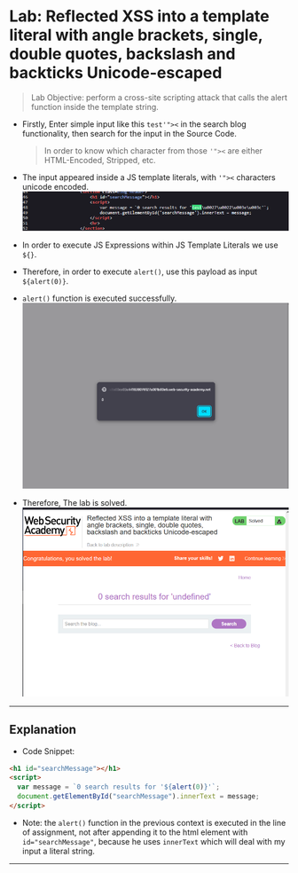 # Lab: Reflected XSS into a template literal with angle brackets, single, double quotes, backslash and backticks Unicode-escaped

> Lab Objective: perform a cross-site scripting attack that calls the alert function inside the template string.

- Firstly, Enter simple input like this `test'"><` in the search blog functionality, then search for the input in the Source Code.

  > In order to know which character from those `'"><` are either HTML-Encoded, Stripped, etc.

- The input appeared inside a JS template literals, with `'"><` characters unicode encoded.
  ![1st Screenshot](./Photos/1.png)

- In order to execute JS Expressions within JS Template Literals we use `${}`.

- Therefore, in order to execute `alert()`, use this payload as input `${alert(0)}`.

- `alert()` function is executed successfully.
  ![2nd Screenshot](./Photos/2.png)

- Therefore, The lab is solved.
  ![3rd Screenshot](./Photos/3.png)

---

## Explanation

- Code Snippet:

```html
<h1 id="searchMessage"></h1>
<script>
  var message = `0 search results for '${alert(0)}'`;
  document.getElementById("searchMessage").innerText = message;
</script>
```

- Note: the `alert()` function in the previous context is executed in the line of assignment, not after appending it to the html element with `id="searchMessage"`, because he uses `innerText` which will deal with my input a literal string.

---
